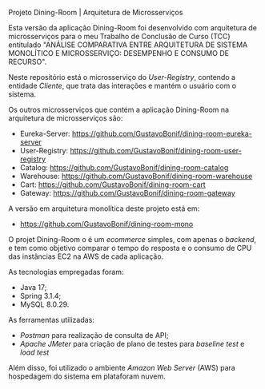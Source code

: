 Projeto Dining-Room | Arquitetura de Microsserviços

Esta versão da aplicação Dining-Room foi desenvolvido com arquitetura de microsserviços para o meu Trabalho de Conclusão de Curso (TCC) entitulado "ANÁLISE COMPARATIVA ENTRE ARQUITETURA DE SISTEMA MONOLÍTICO E MICROSSERVIÇO: DESEMPENHO E CONSUMO DE RECURSO".

Neste repositório está o microsserviço do _User-Registry_, contendo a entidade _Cliente_, que trata das interações e mantém o usuário com o sistema.

Os outros microsserviços que contém a aplicação Dining-Room na arquitetura de microsserviços são:

- Eureka-Server: https://github.com/GustavoBonif/dining-room-eureka-server
- User-Registry: https://github.com/GustavoBonif/dining-room-user-registry 
- Catalog: https://github.com/GustavoBonif/dining-room-catalog
- Warehouse: https://github.com/GustavoBonif/dining-room-warehouse
- Cart: https://github.com/GustavoBonif/dining-room-cart
- Gateway: https://github.com/GustavoBonif/dining-room-gateway

A versão em arquitetura monolítica deste projeto está em:
- https://github.com/GustavoBonif/dining-room-mono 

O projet Dining-Room o é um _ecommerce_ simples, com apenas o _backend_, e tem como objetivo comparar o tempo do resposta e o consumo de CPU das instâncias EC2 na AWS de cada aplicação.

As tecnologias empregadas foram:
- Java 17;
- Spring 3.1.4;
- MySQL 8.0.29.

As ferramentas utilizadas: 
- _Postman_ para realização de consulta de API;
- _Apache JMeter_ para criação de plano de testes para _baseline test_ e _load test_

Além disso, foi utilizado o ambiente _Amazon Web Server_ (AWS) para hospedagem do sistema em plataforam nuvem.
